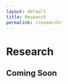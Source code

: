 ```yaml
---
layout: default
title: Research
permalink: /research/
---
```


<div class="container d-flex flex-column gap-4">
    <h1 class="fw-bold">Research</h1>
    <div class="row mb-2">
        <div class="col-md-3">
            <h2 class="mb-3">Coming Soon</h2>
        </div>
        <div class="col-md-9">
        </div>
    </div>
</div>